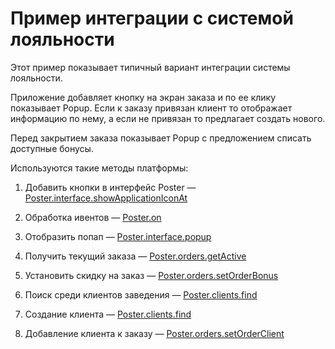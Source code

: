 # Пример интеграции с системой лояльности

Этот пример показывает типичный вариант интеграции системы лояльности. 

Приложение добавляет кнопку на экран заказа и по ее клику показывает Popup. 
Если к заказу привязан клиент то отображает информацию по нему, а если не привязан то предлагает создать нового.

Перед закрытием заказа показывает Popup с предложением списать доступные бонусы.


Используются такие методы платформы: 

1. Добавить кнопки в интерфейс Poster — [Poster.interface.showApplicationIconAt](http://api.joinposter.com/#interface-showapplicationiconat) 

2. Обработка ивентов — [Poster.on](http://api.joinposter.com/#on)

3. Отобразить попап — [Poster.interface.popup](http://api.joinposter.com/#interface-popup)

4. Получить текущий заказа — [Poster.orders.getActive](http://api.joinposter.com/#orders-getactive) 

5. Установить скидку на заказ — [Poster.orders.setOrderBonus](http://api.joinposter.com/#orders-setorderbonus)

6. Поиск среди клиентов заведения — [Poster.clients.find](http://api.joinposter.com/#clients-find)

7. Создание клиента — [Poster.clients.find](http://api.joinposter.com/#clients-find)

8. Добавление клиента к заказу — [Poster.orders.setOrderClient](http://api.joinposter.com/#orders-setorderclient)